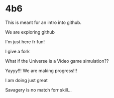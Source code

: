 # 4b6
This is meant for an intro into github.

We are exploring github

I'm just here fr fun!

I give a fork

What if the Universe is a Video game simulation??

Yayyy!!! We are making progress!!!

I am doing just great

Savagery is no match forr skill...















